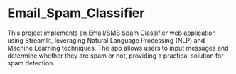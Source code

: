 # Email_Spam_Classifier
This project implements an Email/SMS Spam Classifier web application using Streamlit, leveraging Natural Language Processing (NLP) and Machine Learning techniques. The app allows users to input messages and determine whether they are spam or not, providing a practical solution for spam detection.
